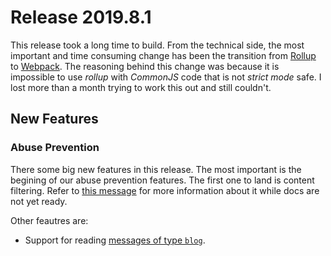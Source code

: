 # Release 2019.8.1

This release took a long time to build. From the technical side, the most important and time consuming change has been the transition from [Rollup](https://rollupjs.com) to [Webpack](https://webpack.js.org). The reasoning behind this change was because it is impossible to use _rollup_ with _CommonJS_ code that is not _strict mode_ safe. I lost more than a month trying to work this out and still couldn't.

## New Features

### Abuse Prevention
There some big new features in this release. The most important is the begining of our abuse prevention features. The first one to land is content filtering. Refer to [this message](ssb:%t3LIs8w3lMgEBGMY+Xk0hrJyszw0iLn4mOPKF39Q++w=.sha256) for more information about it while docs are not yet ready.

Other feautres are:

* Support for reading [messages of type `blog`](#/message_types/blog).